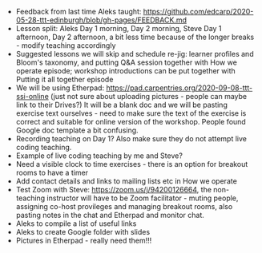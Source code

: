 

- Feedback from last time Aleks taught: https://github.com/edcarp/2020-05-28-ttt-edinburgh/blob/gh-pages/FEEDBACK.md
- Lesson split: Aleks Day 1 morning, Day 2 morning, Steve Day 1 afternoon, Day 2 afternoon, a bit less time because of the longer breaks - modify teaching accordingly
- Suggested lessons we will skip and schedule re-jig: learner profiles and Bloom's taxonomy, and putting Q&A session together with How we operate episode; workshop introductions can be put together with Putting it all together episode
- We will be using Etherpad: https://pad.carpentries.org/2020-09-08-ttt-ssi-online (just not sure about uploading pictures - people can maybe link to their Drives?) 
It will be a blank doc and we will be pasting exercise text ourselves - need to make sure the text of the exercise is correct and suitable for online version of the workshop. People found Google doc template a bit confusing.
- Recording teaching on Day 1? Also make sure they do not attempt live coding teaching.
- Example of live coding teaching by me and Steve?
- Need a visible clock to time exercises - there is an option for breakout rooms to have a timer
- Add contact details and links to mailing lists etc in How we operate
- Test Zoom with Steve: https://zoom.us/j/94200126664, the non-teaching instructor will have to be Zoom facilitator - muting people, assigning co-host provileges and managing breakout rooms, also pasting notes in the chat and Etherpad and monitor chat.
- Aleks to compile a list of useful links
- Aleks to create Google folder with slides
- Pictures in Etherpad - really need them!!!

